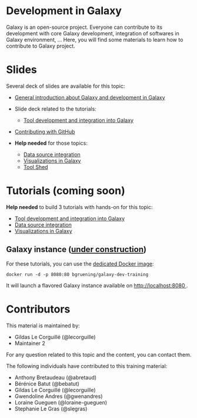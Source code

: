 Development in Galaxy
=====================

Galaxy is an open-source project. Everyone can contribute to its development with core Galaxy development, integration of softwares in Galaxy environment, ...
Here, you will find some materials to learn how to contribute to Galaxy project.


# Slides

Several deck of slides are available for this topic:

- [General introduction about Galaxy and development in Galaxy](http://bgruening.github.io/training-material/Dev-Corner/slides/)
- Slide deck related to the tutorials:
    - [Tool development and integration into Galaxy](http://bgruening.github.io/training-material/Dev-Corner/slides/tool_integration.html)
- [Contributing with GitHub](http://bgruening.github.io/training-material/Dev-Corner/slides/github_contribution.html)

- **Help needed** for those topics:
    - [Data source integration](http://bgruening.github.io/training-material/Dev-Corner/slides/data_source_integration.html)
    - [Visualizations in Galaxy](http://bgruening.github.io/training-material/Dev-Corner/slides/visualizations.html)
    - [Tool Shed](http://bgruening.github.io/training-material/Dev-Corner/slides/toolshed.html)

# Tutorials (coming soon)

**Help needed** to build 3 tutorials with hands-on for this topic:

- [Tool development and integration into Galaxy](https://github.com/bgruening/training-material/issues/74)
- [Data source integration](https://github.com/bgruening/training-material/issues/76)
- [Visualizations in Galaxy](https://github.com/bgruening/training-material/issues/77)

## Galaxy instance ([under construction](https://github.com/bgruening/training-material/issues/78))

For these tutorials, you can use the [dedicated Docker image](docker/README.md):

```
docker run -d -p 8080:80 bgruening/galaxy-dev-training
```

It will launch a flavored Galaxy instance available on
[http://localhost:8080 ](http://localhost:8080).

# Contributors

This material is maintained by:

- Gildas Le Corguillé (@lecorguille)
- Maintainer 2

For any question related to this topic and the content, you can contact them.

The following individuals have contributed to this training material:

- Anthony Bretaudeau (@abretaud)
- Bérénice Batut (@bebatut)
- Gildas Le Corguillé (@lecorguille)
- Gwendoline Andres (@gwenandres)
- Loraine Gueguen (@loraine-gueguen)
- Stephanie Le Gras (@slegras)

